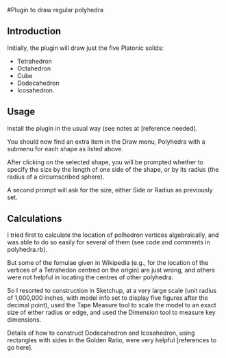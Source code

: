 #Plugin to draw regular polyhedra
## Introduction
Initially, the plugin will draw just the five Platonic solids:
- Tetrahedron
- Octahedron
- Cube
- Dodecahedron
- Icosahedron.

## Usage
Install the plugin in the usual way (see notes at [reference needed].

You should now find an extra item in the Draw menu, Polyhedra with a submenu for each shape as listed above.

After clicking on the selected shape, you will be prompted whether to specify the size by the length of one side of the shape, or by its radius (the radius of a circumscribed sphere).

A second prompt will ask for the size, either Side or Radius as previously set.

## Calculations
I tried first to calculate the location of polhedron vertices algebraically, and was able to do so easily for several of them (see code and comments in polyhedra.rb). 

But some of the fomulae given in Wikipedia (e.g., for the location of the vertices of a Tetrahedon centred on the origin) are just wrong, and others were not helpful in locating the centres of other polyhedra.

So I resorted to construction in Sketchup, at a very large scale (unit radius of 1,000,000 inches, with model info set to display five figures after the decimal point), used the Tape Measure tool to scale the model to an exact size of either radius or edge, and used the Dimension tool to measure key dimensions.

Details of how to construct Dodecahedron and Icosahedron, using rectangles with sides in the Golden Ratio, were very helpful [references to go here].





